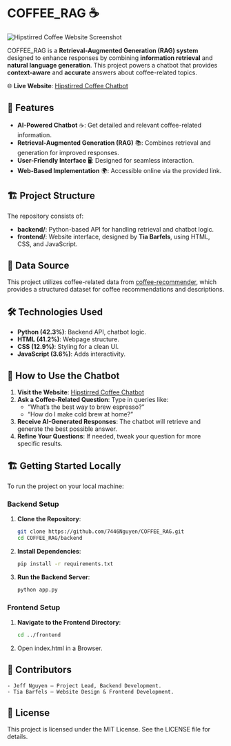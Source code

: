 # COFFEE_RAG ☕

![Hipstirred Coffee Website Screenshot](https://hipstirredcoffee.netlify.app/screenshot.png)

COFFEE_RAG is a **Retrieval-Augmented Generation (RAG) system** designed to enhance responses by combining **information retrieval** and **natural language generation**. This project powers a chatbot that provides **context-aware** and **accurate** answers about coffee-related topics.

🌐 **Live Website**: [Hipstirred Coffee Chatbot](https://hipstirredcoffee.netlify.app/)

## 🚀 Features

- **AI-Powered Chatbot** ☕: Get detailed and relevant coffee-related information.
- **Retrieval-Augmented Generation (RAG)** 📚: Combines retrieval and generation for improved responses.
- **User-Friendly Interface** 🖥️: Designed for seamless interaction.
- **Web-Based Implementation** 🌍: Accessible online via the provided link.

## 🏗️ Project Structure

The repository consists of:

- **backend/**: Python-based API for handling retrieval and chatbot logic.
- **frontend/**: Website interface, designed by **Tia Barfels**, using HTML, CSS, and JavaScript.

## 📖 Data Source

This project utilizes coffee-related data from [coffee-recommender](https://github.com/toferk/coffee-recommender), which provides a structured dataset for coffee recommendations and descriptions.

## 🛠️ Technologies Used

- **Python (42.3%)**: Backend API, chatbot logic.
- **HTML (41.2%)**: Webpage structure.
- **CSS (12.9%)**: Styling for a clean UI.
- **JavaScript (3.6%)**: Adds interactivity.

## 📖 How to Use the Chatbot

1. **Visit the Website**: [Hipstirred Coffee Chatbot](https://hipstirredcoffee.netlify.app/)
2. **Ask a Coffee-Related Question**: Type in queries like:
   - “What’s the best way to brew espresso?”
   - “How do I make cold brew at home?”
3. **Receive AI-Generated Responses**: The chatbot will retrieve and generate the best possible answer.
4. **Refine Your Questions**: If needed, tweak your question for more specific results.

## 🏗️ Getting Started Locally

To run the project on your local machine:

### Backend Setup

1. **Clone the Repository**:
   ```bash
   git clone https://github.com/7446Nguyen/COFFEE_RAG.git
   cd COFFEE_RAG/backend

2. **Install Dependencies**:
   ```bash
   pip install -r requirements.txt

4. **Run the Backend Server**:
    ```bash
    python app.py

### Frontend Setup
1. **Navigate to the Frontend Directory**:
   ```bash
   cd ../frontend
   
2. Open index.html in a Browser.

## 👥 Contributors
    - Jeff Nguyen – Project Lead, Backend Development.
    - Tia Barfels – Website Design & Frontend Development.

## 📜 License

This project is licensed under the MIT License. See the LICENSE file for details.
